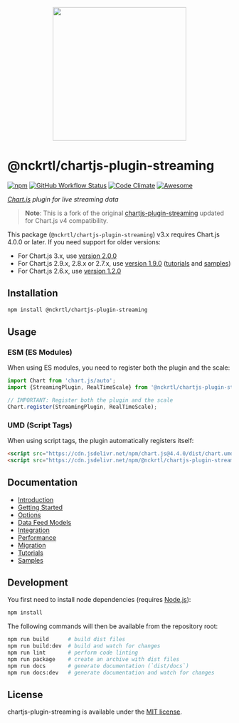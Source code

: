 <p align="center">
  <img src="docs/.vuepress/public/logo.svg" style="width: 300px;">
</p>

# @nckrtl/chartjs-plugin-streaming

[![npm](https://img.shields.io/npm/v/chartjs-plugin-streaming.svg?style=flat-square)](https://npmjs.com/package/chartjs-plugin-streaming) [![GitHub Workflow Status](https://img.shields.io/github/workflow/status/nagix/chartjs-plugin-streaming/CI?style=flat-square)](https://github.com/nagix/chartjs-plugin-streaming/actions?query=workflow%3ACI+branch%3Amaster) [![Code Climate](https://img.shields.io/codeclimate/maintainability/nagix/chartjs-plugin-streaming.svg?style=flat-square)](https://codeclimate.com/github/nagix/chartjs-plugin-streaming) [![Awesome](https://awesome.re/badge-flat2.svg)](https://github.com/chartjs/awesome)

*[Chart.js](https://www.chartjs.org) plugin for live streaming data*

> **Note**: This is a fork of the original [chartjs-plugin-streaming](https://github.com/nagix/chartjs-plugin-streaming) updated for Chart.js v4 compatibility.

This package (`@nckrtl/chartjs-plugin-streaming`) v3.x requires Chart.js 4.0.0 or later. If you need support for older versions:

- For Chart.js 3.x, use [version 2.0.0](https://github.com/nagix/chartjs-plugin-streaming/releases/tag/v2.0.0)
- For Chart.js 2.9.x, 2.8.x or 2.7.x, use [version 1.9.0](https://github.com/nagix/chartjs-plugin-streaming/releases/tag/v1.9.0) ([tutorials](https://nagix.github.io/chartjs-plugin-streaming/1.9.0/) and [samples](https://nagix.github.io/chartjs-plugin-streaming/1.9.0/samples/))
- For Chart.js 2.6.x, use [version 1.2.0](https://github.com/nagix/chartjs-plugin-streaming/releases/tag/v1.2.0)

## Installation

```bash
npm install @nckrtl/chartjs-plugin-streaming
```

## Usage

### ESM (ES Modules)

When using ES modules, you need to register both the plugin and the scale:

```javascript
import Chart from 'chart.js/auto';
import {StreamingPlugin, RealTimeScale} from '@nckrtl/chartjs-plugin-streaming';

// IMPORTANT: Register both the plugin and the scale
Chart.register(StreamingPlugin, RealTimeScale);
```

### UMD (Script Tags)

When using script tags, the plugin automatically registers itself:

```html
<script src="https://cdn.jsdelivr.net/npm/chart.js@4.4.0/dist/chart.umd.min.js"></script>
<script src="https://cdn.jsdelivr.net/npm/@nckrtl/chartjs-plugin-streaming@3.0.0"></script>
```

## Documentation

- [Introduction](https://nagix.github.io/chartjs-plugin-streaming/master/guide/)
- [Getting Started](https://nagix.github.io/chartjs-plugin-streaming/master/guide/getting-started.html)
- [Options](https://nagix.github.io/chartjs-plugin-streaming/master/guide/options.html)
- [Data Feed Models](https://nagix.github.io/chartjs-plugin-streaming/master/guide/data-feed-models.html)
- [Integration](https://nagix.github.io/chartjs-plugin-streaming/master/guide/integration.html)
- [Performance](https://nagix.github.io/chartjs-plugin-streaming/master/guide/performance.html)
- [Migration](https://nagix.github.io/chartjs-plugin-streaming/master/guide/migration.html)
- [Tutorials](https://nagix.github.io/chartjs-plugin-streaming/master/tutorials/)
- [Samples](https://nagix.github.io/chartjs-plugin-streaming/master/samples/)

## Development

You first need to install node dependencies (requires [Node.js](https://nodejs.org/)):

```bash
npm install
```

The following commands will then be available from the repository root:

```bash
npm run build      # build dist files
npm run build:dev  # build and watch for changes
npm run lint       # perform code linting
npm run package    # create an archive with dist files
npm run docs       # generate documentation (`dist/docs`)
npm run docs:dev   # generate documentation and watch for changes
```

## License

chartjs-plugin-streaming is available under the [MIT license](https://opensource.org/licenses/MIT).

